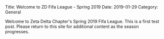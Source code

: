 Title: Welcome to ZD Fifa League - Spring 2019
Date: 2019-01-29
Category: General

Welcome to Zeta Delta Chapter's Spring 2019 Fifa League. This is a first test post. Please return to this site for additional content as the season progresses. 
